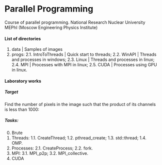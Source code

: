 # Parallel Programming
Course of parallel programming. National Research Nuclear University MEPhI (Moscow Engineering Physics Institute)

#### List of directories
1. data | Samples of images
2. progs:
    2.1. IntroToThreads | Quick start to threads;
    2.2. WinAPI | Threads and processes in windows;
    2.3. Linux | Threads and processes in linux;
    2.4. MPI | Processes with MPI in linux;
    2.5. CUDA | Processes using GPU in linux.


#### Laboratory works
##### Target
 Find the number of pixels in the image such that the product of its channels is less than 1000: 

##### Tasks:
0. Brute
1. Threads:
    1.1. CreateThread;
    1.2. pthread_create;
    1.3. std::thread;
    1.4. OMP.
2. Processes:
    2.1. CreateProcess;
    2.2. fork.
3. MPI:
    3.1. MPI_p2p;
    3.2. MPI_collective.
4. CUDA
